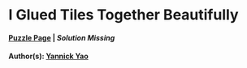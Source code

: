 # I Glued Tiles Together Beautifully

#### [Puzzle Page](1.4-p.pdf) | *Solution Missing*
#### Author(s): [Yannick Yao](../../../../search.html?q=Yannick+Yao)

